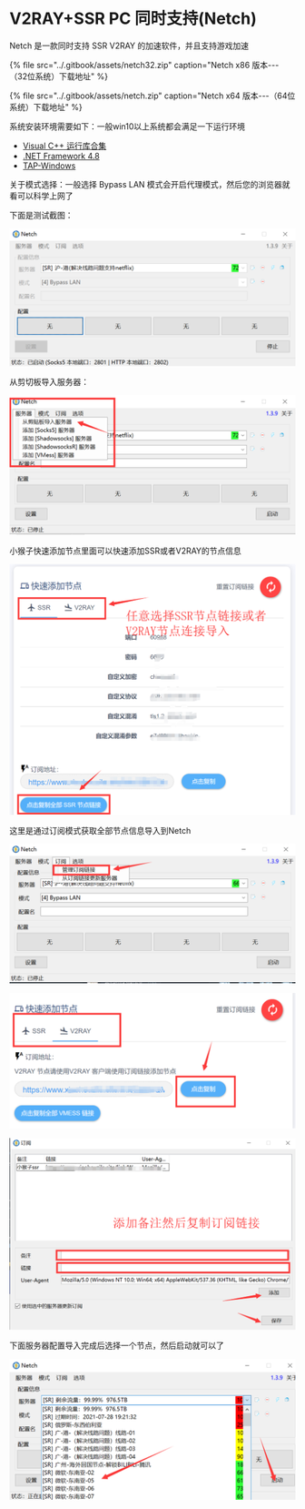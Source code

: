 # V2RAY+SSR PC 同时支持\(Netch\)

Netch 是一款同时支持 SSR V2RAY 的加速软件，并且支持游戏加速

{% file src="../.gitbook/assets/netch32.zip" caption="Netch x86 版本--- （32位系统）下载地址" %}

{% file src="../.gitbook/assets/netch.zip" caption="Netch x64 版本---（64位系统）下载地址" %}

系统安装环境需要如下：一般win10以上系统都会满足一下运行环境

* [Visual C++ 运行库合集](https://www.google.com/search?q=Visual+C%2B%2B+%E8%BF%90%E8%A1%8C%E5%BA%93%E5%90%88%E9%9B%86)
* [.NET Framework 4.8](https://dotnet.microsoft.com/download/dotnet-framework/thank-you/net48-offline-installer)
* [TAP-Windows](https://build.openvpn.net/downloads/releases/tap-windows-9.21.2.exe)

关于模式选择：一般选择 Bypass LAN 模式会开启代理模式，然后您的浏览器就看可以科学上网了

下面是测试截图：

![](../.gitbook/assets/001.png)

从剪切板导入服务器：

![](../.gitbook/assets/002.png)

小猴子快速添加节点里面可以快速添加SSR或者V2RAY的节点信息

![](../.gitbook/assets/0011.png)





这里是通过订阅模式获取全部节点信息导入到Netch

![](../.gitbook/assets/003.png)

![](../.gitbook/assets/0041.png)

![](../.gitbook/assets/0042.png)

下面服务器配置导入完成后选择一个节点，然后启动就可以了

![](../.gitbook/assets/0043.png)


